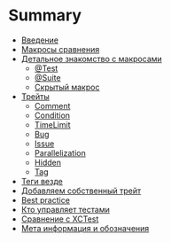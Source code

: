 # Summary

- [Введение](welcome.md)  <!-- ✅ -->
- [Макросы сравнения](basic_macro.md) <!-- ✅ -->
- [Детальное знакомство c макросами](Macros/intro.md) <!-- ✅ -->
    - [@Test](Macros/macro_test.md) <!-- 🛠️ -->
    - [@Suite](Macros/macro_suite.md) <!-- ✅ -->
    - [Скрытый макрос](Macros/secret_macro.md) <!-- ✅ -->
- [Трейты](protocol_Trait.md) <!-- 🛠️ -->
    - [Comment](Traits/CommentTrait.md) <!-- ✅ -->
    - [Condition]()
    - [TimeLimit](Traits/TimeLimitTrait.md) <!-- ✅ -->
    - [Bug]()
    - [Issue](Traits/IssueTrait.md) <!-- 🛠️ -->
    - [Parallelization]()
    - [Hidden]()
    - [Tag]()
- [Теги везде](tags.md) <!-- 🛠️ -->
- [Добавляем собственный трейт]()
- [Best practice](best_practice_short.md)
- [Кто управляет тестами](runner.md)
- [Сравнение с XCTest](compare_xctest_and_modern_aproach.md)
- [Мета информация и обозначения](xcode_meta.md)
<!-- - [Вывод]() -->

<!-- Предварительный черновик готов ✅ -->
<!-- Работа в процесса 🛠️ -->
<!-- Без комментария — пусто -->

